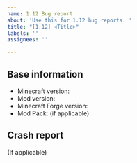 ```yaml
---
name: 1.12 Bug report
about: 'Use this for 1.12 bug reports. '
title: "[1.12] <Title>"
labels: ''
assignees: ''

---
```


## Base information
* Minecraft version:
* Mod version:
* Minecraft Forge version:
* Mod Pack: (if applicable)

## Crash report
(If applicable)

<!--- Please note assuming the issue is a crash something like this

```Error: net.minecraftforge.fml.common.LoaderExceptionModCrash: Caught exception from Some Mod```

Is NOT a crash report!</br>
Attach the crash report as a txt file to your issue or use a link service like pastebin.</br>

I need the full crash report which you can find in the crash-reports folder in the minecraft folder.</br>
Failing that please give me your entire minecraft log from the session when the crash occurred.</br>
If you do not provide these your issue will be insta-closed. -->
